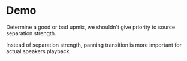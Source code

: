 # Demo

Determine a good or bad upmix, we shouldn't give priority to source separation strength.

Instead of separation strength, panning transition is more important for actual speakers playback.